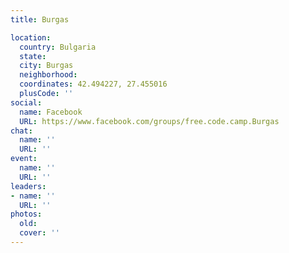 ```yaml
---
title: Burgas

location:
  country: Bulgaria
  state: 
  city: Burgas
  neighborhood: 
  coordinates: 42.494227, 27.455016
  plusCode: ''
social:
  name: Facebook
  URL: https://www.facebook.com/groups/free.code.camp.Burgas
chat:
  name: ''
  URL: ''
event:
  name: ''
  URL: ''
leaders:
- name: ''
  URL: ''
photos:
  old: 
  cover: ''
---
```

